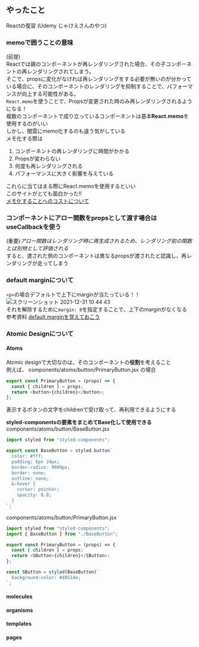 ## やったこと
Reactの復習 (Udemy じゃけえさんのやつ)

### memoで囲うことの意味
(前提)  
Reactでは親のコンポーネントが再レンダリングされた場合、その子コンポーネントの再レンダリングされてしまう。  
そこで、propsに変化がなければ再レンダリングをする必要が無いのが分かっている場合に、そのコンポーネントのレンダリングを抑制することで、パフォーマンスが向上する可能性がある。  
`React.memo`を使うことで、Propsが変更された時のみ再レンダリングされるようになる！  
複数のコンポーネントで成り立っているコンポーネントは基本**React.memo**を使用するのがいい  
しかし、闇雲にmemo化するのも違う気がしている  
メモ化する際は
1. コンポーネントの再レンダリングに時間がかかる
2. Propsが変わらない
3. 何度も再レンダリングされる
4. パフォーマンスに大きく影響を与えている  

これらに当てはまる際にReact.memoを使用するといい  
このサイトがとても面白かった!!  
[メモ化することへのコストについて](https://cam-inc.co.jp/p/techblog/530551646413914939)  

### コンポーネントにアロー関数をpropsとして渡す場合はuseCallbackを使う
(重要)*アロー関数はレンダリング時に再生成されるため、レンダリング前の関数とは別物として評価される*  
すると、渡された側のコンポーネントは異なるpropsが渡されたと認識し、再レンダリングが走ってしまう  

### default marginについて
`<p>`の場合デフォルトで上下にmarginが当たっている！！  
![スクリーンショット 2021-12-31 10 44 43](https://user-images.githubusercontent.com/78260526/147798225-b354cf09-bb32-4290-9eb7-d0d2b06e1fea.png)  
それを解除するために`margin: 0`を指定することで、上下のmarginがなくなる  
参考資料 [default marginを覚えておこう](http://msw316.jpn.org/hp_kouza/html215/dft_margin.html)  

### Atomic Designについて

#### Atoms
Atomic designで大切なのは、そのコンポーネントの**役割**を考えること  
例えば、 components/atoms/button/PrimaryButton.jsx の場合
```js
export const PrimaryButton = (props) => {
  const { children } = props;
  return <button>{children}</button>;
};
```
表示するボタンの文字をchildrenで受け取って、再利用できるようにする  

**styled-componentsの要素をまとめてBase化して使用できる**  
components/atoms/button/BaseButton.jsx
```js
import styled from "styled-components";

export const BaseButton = styled.button`
  color: #fff;
  padding: 6px 24px;
  border-radius: 9999px;
  border: none;
  outline: none;
  &:hover {
    cursor: pointer;
    opacity: 0.8;
  }
`;
```
components/atoms/button/PrimaryButton.jsx
```js
import styled from "styled-components";
import { BaseButton } from "./BaseButton";

export const PrimaryButton = (props) => {
  const { children } = props;
  return <SButton>{children}</SButton>;
};

const SButton = styled(BaseButton)`
  background-color: #40514e;
`;
```

#### molecules


#### organisms


#### templates


#### pages
